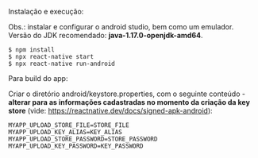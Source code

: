 Instalação e execução:

Obs.: instalar e configurar o android studio, bem como um emulador. <br />
Versão do JDK recomendado: <b>java-1.17.0-openjdk-amd64</b>.

```console
$ npm install
$ npx react-native start
$ npx react-native run-android
```

Para build do app:

Criar o diretório android/keystore.properties, com o seguinte conteúdo - <strong>alterar para as informações cadastradas no momento da criação da key store</strong> (vide: <a href="https://reactnative.dev/docs/signed-apk-android" target="_blank">https://reactnative.dev/docs/signed-apk-android</a>):

```console
MYAPP_UPLOAD_STORE_FILE=STORE_FILE
MYAPP_UPLOAD_KEY_ALIAS=KEY_ALIAS
MYAPP_UPLOAD_STORE_PASSWORD=STORE_PASSWORD
MYAPP_UPLOAD_KEY_PASSWORD=KEY_PASSWORD
```